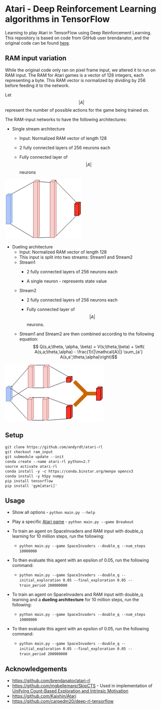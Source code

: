 # Atari - Deep Reinforcement Learning algorithms in TensorFlow

Learning to play Atari in TensorFlow using Deep Reinforcement Learning.
This repository is based on code from GitHub user brendanator, and the original code can be found [here](https://github.com/brendanator/atari-rl).

## RAM input variation

While the original code only ran on pixel frame input, we altered it to run on RAM input.
The RAM for Atari games is a vector of 128 integers, each representing a byte.
This RAM vector is normalized by dividing by 256 before feeding it to the network.

Let $$|A|$$ represent the number of possible actions for the game being trained on.

The RAM-input networks to have the following architectures:

- Single stream architecture
    - Input: Normalized RAM vector of length 128
    - 2 fully connected layers of 256 neurons each

    - Fully connected layer of $$|A|$$ neurons

![Traditional architecture](images/ram_input_architecture_ddqn.jpg)

- Dueling architecture
    - Input: Normalized RAM vector of length 128
    - This input is split into two streams: Stream1 and Stream2
    - Stream1
        - 2 fully connected layers of 256 neurons each

        - A single neuron - represents state value
    - Stream2
        - 2 fully connected layers of 256 neurons each

        - Fully connected layer of $$|A|$$ neurons.
    - Stream1 and Stream2 are then combined according to the following equation: $$ Q(s,a;\theta, \alpha, \beta) = V(s;\theta,\beta) + \left( A(s,a;\theta,\alpha) - \frac{1}{|\mathcal{A}|} \sum_{a'} A(s,a';\theta,\alpha)\right)$$

![Dueling architecture](images/ram_input_architecture_dueling.jpg 'RAM in')




## Setup
```
git clone https://github.com/andyrdt/atari-rl
git checkout ram_input
git submodule update --init
conda create --name atari-rl python=2.7
source activate atari-rl
conda install -y -c https://conda.binstar.org/menpo opencv3
conda install -y h5py numpy
pip install tensorflow
pip install 'gym[atari]'
```

## Usage

- Show all options - `python main.py --help`
- Play a specific [Atari game](https://github.com/mgbellemare/Arcade-Learning-Environment/blob/master/src/games/Roms.cpp#L17) - `python main.py --game Breakout`

- To train an agent on SpaceInvaders and RAM input with double_q learning for 10 million steps, run the following:
    - `python main.py --game SpaceInvaders --double_q --num_steps 10000000`
- To then evaluate this agent with an epsilon of 0.05, run the following command:
    - `python main.py --game SpaceInvaders --double_q --initial_exploration 0.05 --final_exploration 0.05 --train_period 200000000`

- To train an agent on SpaceInvaders and RAM input with double_q learning and a **dueling architecture** for 10 million steps, run the following:

    - `python main.py --game SpaceInvaders --double_q --num_steps 10000000`
- To then evaluate this agent with an epsilon of 0.05, run the following command:
    - `python main.py --game SpaceInvaders --double_q --initial_exploration 0.05 --final_exploration 0.05 --train_period 200000000`

## Acknowledgements

- https://github.com/brendanator/atari-rl
- https://github.com/mgbellemare/SkipCTS - Used in implementation of [Unifying Count-Based Exploration and Intrinsic Motivation](https://arxiv.org/pdf/1606.01868.pdf)
- https://github.com/Kaixhin/Atari
- https://github.com/carpedm20/deep-rl-tensorflow
